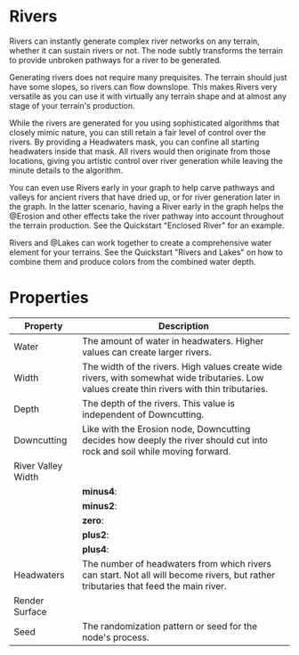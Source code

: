 # Rivers



Rivers can instantly generate complex river networks on any terrain, whether it can sustain rivers or not. The node subtly transforms the terrain to provide unbroken pathways for a river to be generated.

Generating rivers does not require many prequisites. The terrain should just have some slopes, so rivers can flow downslope. This makes Rivers very versatile as you can use it with virtually any terrain shape and at almost any stage of your terrain's production.

While the rivers are generated for you using sophisticated algorithms that closely mimic nature, you can still retain a fair level of control over the rivers. By providing a Headwaters mask, you can confine all starting headwaters inside that mask. All rivers would then originate from those locations, giving you artistic control over river generation while leaving the minute details to the algorithm.

You can even use Rivers early in your graph to help carve pathways and valleys for ancient rivers that have dried up, or for river generation later in the graph. In the latter scenario, having a River early in the graph helps the @Erosion and other effects take the river pathway into account throughout the terrain production. See the Quickstart "Enclosed River" for an example.

Rivers and @Lakes can work together to create a comprehensive water element for your terrains. See the Quickstart "Rivers and Lakes" on how to combine them and produce colors from the combined water depth.



# Properties


| Property | Description| 
| -------- | -----------|
| Water | The amount of water in headwaters. Higher values can create larger rivers. |
| Width | The width of the rivers. High values create wide rivers, with somewhat wide tributaries. Low values create thin rivers with thin tributaries. |
| Depth | The depth of the rivers. This value is independent of Downcutting. |
| Downcutting | Like with the Erosion node, Downcutting decides how deeply the river should cut into rock and soil while moving forward. |
| River Valley Width |  |
| | **minus4**: <desc> |
| | **minus2**: <desc> |
| | **zero**: <desc> |
| | **plus2**: <desc> |
| | **plus4**: <desc> |
| Headwaters | The number of headwaters from which rivers can start. Not all will become rivers, but rather tributaries that feed the main river. |
| Render Surface |  |
| Seed | The randomization pattern or seed for the node's process. |





